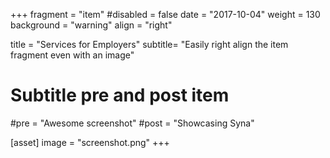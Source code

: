+++
fragment = "item"
#disabled = false
date = "2017-10-04"
weight = 130
background = "warning"
align = "right"

title = "Services for Employers"
subtitle= "Easily right align the item fragment even with an image"

# Subtitle pre and post item
#pre = "Awesome screenshot"
#post = "Showcasing Syna"

[asset]
  image = "screenshot.png"
+++

